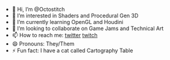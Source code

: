 - 👋 Hi, I’m @Octostitch
- 👀 I’m interested in Shaders and Procedural Gen 3D
- 🌱 I’m currently learning OpenGL and Houdini 
- 💞️ I’m looking to collaborate on Game Jams and Technical Art
- 📫 How to reach me: [twitter](https://x.com/octostitch) [twitch](https://www.twitch.tv/octostitch)
- 😄 Pronouns: They/Them
- ⚡ Fun fact: I have a cat called Cartography Table

<!---
Octostitch/Octostitch is a ✨ special ✨ repository because its `README.md` (this file) appears on your GitHub profile.
You can click the Preview link to take a look at your changes.
--->

